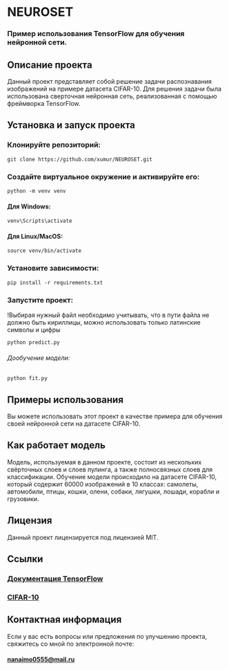 # NEUROSET
### Пример использования TensorFlow для обучения нейронной сети.

## Описание проекта
Данный проект представляет собой решение задачи распознавания изображений на примере датасета CIFAR-10. Для решения задачи была использована сверточная нейронная сеть, реализованная с помощью фреймворка TensorFlow.
## Установка и запуск проекта

### Клонируйте репозиторий:
    git clone https://github.com/xumur/NEUROSET.git

### Создайте виртуальное окружение и активируйте его:
    python -m venv venv
#### Для Windows: 
    venv\Scripts\activate
#### Для Linux/MacOS:
    source venv/bin/activate

### Установите зависимости:
    pip install -r requirements.txt

### Запустите проект:
!Выбирая нужный файл необходимо учитывать, что в пути файла не должно быть кириллицы, можно использовать только латинские символы и цифры
    
    python predict.py

###### Дообучение модели:
    python fit.py

## Примеры использования
Вы можете использовать этот проект в качестве примера для обучения своей нейронной сети на датасете CIFAR-10.

## Как работает модель
Модель, используемая в данном проекте, состоит из нескольких свёрточных слоев и слоев пулинга, а также полносвязных слоев для классификации. Обучение модели происходило на датасете CIFAR-10, который содержит 60000 изображений в 10 классах: самолеты, автомобили, птицы, кошки, олени, собаки, лягушки, лошади, корабли и грузовики.

## Лицензия
Данный проект лицензируется под лицензией MIT.

## Ссылки
### [Документация TensorFlow](https://www.tensorflow.org/)
### [CIFAR-10](https://www.cs.toronto.edu/~kriz/cifar.html)
## Контактная информация
Если у вас есть вопросы или предложения по улучшению проекта, свяжитесь со мной по электронной почте:
#### [nanaimo0555@mail.ru]()
